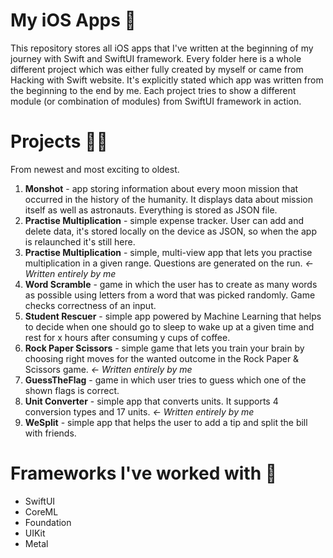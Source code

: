 # My iOS Apps 📱

This repository stores all iOS apps that I've written at the beginning of my journey with Swift and SwiftUI framework. Every folder here is a whole different
project which was either fully created by myself or came from Hacking with Swift website. It's explicitly stated which app was written from the beginning to the end by me. Each project tries to show a different module (or combination of modules) from SwiftUI framework in action. 

# Projects 👨‍💻

From newest and most exciting to oldest.

1. **Monshot** - app storing information about every moon mission that occurred in the history of the humanity. It displays data about mission itself as well as astronauts. Everything is stored as JSON file.
2. **Practise Multiplication** - simple expense tracker. User can add and delete data, it's stored locally on the device as JSON, so when the app is relaunched it's still here.
3. **Practise Multiplication** - simple, multi-view app that lets you practise multiplication in a given range. Questions are generated on the run. *<- Written entirely by me*
4. **Word Scramble** - game in which the user has to create as many words as possible using letters from a word that was picked randomly. Game checks correctness of an input.
5. **Student Rescuer** - simple app powered by Machine Learning that helps to decide when one should go to sleep to wake up at a given time and rest for x hours after consuming y cups of coffee.
6. **Rock Paper Scissors** - simple game that lets you train your brain by choosing right moves for the wanted outcome in the Rock Paper & Scissors game. *<- Written entirely by me*
7. **GuessTheFlag** - game in which user tries to guess which one of the shown flags is correct.
8. **Unit Converter** - simple app that converts units. It supports 4 conversion types and 17 units. *<- Written entirely by me*
9. **WeSplit** - simple app that helps the user to add a tip and split the bill with friends.

# Frameworks I've worked with 🤖

- SwiftUI
- CoreML
- Foundation
- UIKit
- Metal
